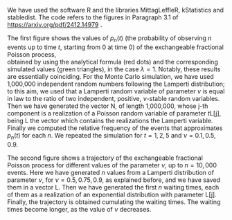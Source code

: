  We have used the software R and the libraries MittagLeffleR, kStatistics and stabledist. The code refers to the figures in Paragraph 3.1 of https://arxiv.org/pdf/2412.14979 .
 
 The first figure shows the values of $p_n(t)$ (the probability of observing $n$ events up to time $t$, starting from 0 at time 0) of the exchangeable fractional Poisson process,  
 obtained by using the analytical formula (red dots) and the corresponding simulated values (green triangles), in the case $\lambda = 1$.
 Notably, these results are essentially coinciding. For the Monte Carlo simulation, we have used 1,000,000 independent random numbers following the Lamperti distribution;
 to this aim, we used that a Lamperti random variable of parameter $\nu$ is equal in law to the ratio of two independent, positive, 
 $\nu$-stable random variables. Then we have generated the vector N, of length 1,000,000, whose j-th component 
 is a realization of a Poisson random variable of parameter $t$L[j], being L the vector which contains the realizations the Lamperti variable. 
 Finally we computed the relative frequency of the events that approximates  $p_n(t)$ for each $n$. 
 We repeated the simulation for $t = 1,2,5$ and $\nu = 0.1, 0.5, 0.9$.

The second figure shows a trajectory of the exchangeable fractional Poisson process for different values of the parameter $\nu$, up to $n = 10,000$ events. 
Here we have generated $n$ values from a Lamperti distribution of parameter $\nu$, for $\nu = 0.5, 0.75, 0.9$, as explained before, and we have saved them in a vector L. 
Then we have generated the first $n$ waiting times, each of them as a realization of an exponential distribution with parameter L[j].
Finally, the trajectory is obtained cumulating the waiting times. The waiting times become longer, as the value of $\nu$ decreases.

